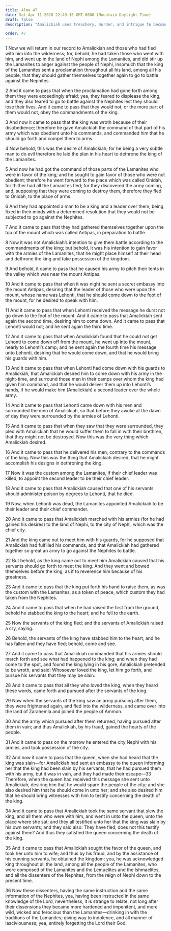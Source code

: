 ```yaml
---
title: Alma 47
date: Sat Apr 11 2020 22:49:15 GMT-0600 (Mountain Daylight Time)
draft: false
description: "Amalickiah uses treachery, murder, and intrigue to become king of the Lamanites—The Nephite dissenters are more wicked and ferocious than the Lamanites. About 72 B.C."

order: 47
---
```

    
1 Now we will return in our record to Amalickiah and those who had fled with him into the wilderness; for, behold, he had taken those who went with him, and went up in the land of Nephi among the Lamanites, and did stir up the Lamanites to anger against the people of Nephi, insomuch that the king of the Lamanites sent a proclamation throughout all his land, among all his people, that they should gather themselves together again to go to battle against the Nephites.

2 And it came to pass that when the proclamation had gone forth among them they were exceedingly afraid; yea, they feared to displease the king, and they also feared to go to battle against the Nephites lest they should lose their lives. And it came to pass that they would not, or the more part of them would not, obey the commandments of the king.

3 And now it came to pass that the king was wroth because of their disobedience; therefore he gave Amalickiah the command of that part of his army which was obedient unto his commands, and commanded him that he should go forth and compel them to arms.

4 Now behold, this was the desire of Amalickiah; for he being a very subtle man to do evil therefore he laid the plan in his heart to dethrone the king of the Lamanites.

5 And now he had got the command of those parts of the Lamanites who were in favor of the king; and he sought to gain favor of those who were not obedient; therefore he went forward to the place which was called Onidah, for thither had all the Lamanites fled; for they discovered the army coming, and, supposing that they were coming to destroy them, therefore they fled to Onidah, to the place of arms.

6 And they had appointed a man to be a king and a leader over them, being fixed in their minds with a determined resolution that they would not be subjected to go against the Nephites.

7 And it came to pass that they had gathered themselves together upon the top of the mount which was called Antipas, in preparation to battle.

8 Now it was not Amalickiah’s intention to give them battle according to the commandments of the king; but behold, it was his intention to gain favor with the armies of the Lamanites, that he might place himself at their head and dethrone the king and take possession of the kingdom.

9 And behold, it came to pass that he caused his army to pitch their tents in the valley which was near the mount Antipas.

10 And it came to pass that when it was night he sent a secret embassy into the mount Antipas, desiring that the leader of those who were upon the mount, whose name was Lehonti, that he should come down to the foot of the mount, for he desired to speak with him.

11 And it came to pass that when Lehonti received the message he durst not go down to the foot of the mount. And it came to pass that Amalickiah sent again the second time, desiring him to come down. And it came to pass that Lehonti would not; and he sent again the third time.

12 And it came to pass that when Amalickiah found that he could not get Lehonti to come down off from the mount, he went up into the mount, nearly to Lehonti’s camp; and he sent again the fourth time his message unto Lehonti, desiring that he would come down, and that he would bring his guards with him.

13 And it came to pass that when Lehonti had come down with his guards to Amalickiah, that Amalickiah desired him to come down with his army in the night-time, and surround those men in their camps over whom the king had given him command, and that he would deliver them up into Lehonti’s hands, if he would make him (Amalickiah) a second leader over the whole army.

14 And it came to pass that Lehonti came down with his men and surrounded the men of Amalickiah, so that before they awoke at the dawn of day they were surrounded by the armies of Lehonti.

15 And it came to pass that when they saw that they were surrounded, they pled with Amalickiah that he would suffer them to fall in with their brethren, that they might not be destroyed. Now this was the very thing which Amalickiah desired.

16 And it came to pass that he delivered his men, contrary to the commands of the king. Now this was the thing that Amalickiah desired, that he might accomplish his designs in dethroning the king.

17 Now it was the custom among the Lamanites, if their chief leader was killed, to appoint the second leader to be their chief leader.

18 And it came to pass that Amalickiah caused that one of his servants should administer poison by degrees to Lehonti, that he died.

19 Now, when Lehonti was dead, the Lamanites appointed Amalickiah to be their leader and their chief commander.

20 And it came to pass that Amalickiah marched with his armies (for he had gained his desires) to the land of Nephi, to the city of Nephi, which was the chief city.

21 And the king came out to meet him with his guards, for he supposed that Amalickiah had fulfilled his commands, and that Amalickiah had gathered together so great an army to go against the Nephites to battle.

22 But behold, as the king came out to meet him Amalickiah caused that his servants should go forth to meet the king. And they went and bowed themselves before the king, as if to reverence him because of his greatness.

23 And it came to pass that the king put forth his hand to raise them, as was the custom with the Lamanites, as a token of peace, which custom they had taken from the Nephites.

24 And it came to pass that when he had raised the first from the ground, behold he stabbed the king to the heart; and he fell to the earth.

25 Now the servants of the king fled; and the servants of Amalickiah raised a cry, saying.

26 Behold, the servants of the king have stabbed him to the heart, and he has fallen and they have fled; behold, come and see.

27 And it came to pass that Amalickiah commanded that his armies should march forth and see what had happened to the king; and when they had come to the spot, and found the king lying in his gore, Amalickiah pretended to be wroth, and said: Whosoever loved the king, let him go forth, and pursue his servants that they may be slain.

28 And it came to pass that all they who loved the king, when they heard these words, came forth and pursued after the servants of the king.

29 Now when the servants of the king saw an army pursuing after them, they were frightened again, and fled into the wilderness, and came over into the land of Zarahemla and joined the people of Ammon.

30 And the army which pursued after them returned, having pursued after them in vain; and thus Amalickiah, by his fraud, gained the hearts of the people.

31 And it came to pass on the morrow he entered the city Nephi with his armies, and took possession of the city.

32 And now it came to pass that the queen, when she had heard that the king was slain—for Amalickiah had sent an embassy to the queen informing her that the king had been slain by his servants, that he had pursued them with his army, but it was in vain, and they had made their escape—33 Therefore, when the queen had received this message she sent unto Amalickiah, desiring him that he would spare the people of the city; and she also desired him that he should come in unto her; and she also desired him that he should bring witnesses with him to testify concerning the death of the king.

34 And it came to pass that Amalickiah took the same servant that slew the king, and all them who were with him, and went in unto the queen, unto the place where she sat; and they all testified unto her that the king was slain by his own servants; and they said also: They have fled; does not this testify against them? And thus they satisfied the queen concerning the death of the king.

35 And it came to pass that Amalickiah sought the favor of the queen, and took her unto him to wife; and thus by his fraud, and by the assistance of his cunning servants, he obtained the kingdom; yea, he was acknowledged king throughout all the land, among all the people of the Lamanites, who were composed of the Lamanites and the Lemuelites and the Ishmaelites, and all the dissenters of the Nephites, from the reign of Nephi down to the present time.

36 Now these dissenters, having the same instruction and the same information of the Nephites, yea, having been instructed in the same knowledge of the Lord, nevertheless, it is strange to relate, not long after their dissensions they became more hardened and impenitent, and more wild, wicked and ferocious than the Lamanites—drinking in with the traditions of the Lamanites; giving way to indolence, and all manner of lasciviousness; yea, entirely forgetting the Lord their God.
